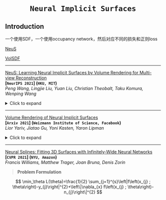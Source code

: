 # <p align=center>`Neural Implicit Surfaces`</p>



## Introduction

一个使用SDF，一个使用occupancy network，然后对应不同的损失和正则loss





[NeuS](#NeuS)

[VolSDF](#VolSDF)

---

<span id="NeuS"></span>
[NeuS: Learning Neural Implicit Surfaces by Volume Rendering for Multi-view Reconstruction](https://arxiv.org/pdf/2106.10689.pdf)  
**[`NeurIPS 2021`]  (`HKU, MIT`)**   
*Peng Wang, Lingjie Liu, Yuan Liu, Christian Theobalt, Taku Komura, Wenping Wang*

<details><summary>Click to expand</summary>

<div align=center><img width="700" src="https://raw.githubusercontent.com/yzy1996/Image-Hosting/master/20210916164746.png"/></div>

> **Summary**

A method to reconstruct surface with high fidelity from 2D images. NeuS uses the SDF for surface representation and uses a novel volume rendering scheme to learn. **Only focus on solid objects.**

they replace the local transparency function with an occupancy network

> **Details**

Solve the problems:

- simply applying a standard volume rendering method to the density associated with SDF would lead to discernible bias. :arrow_right: propose a novel volume rendering scheme to ensure unbiased surface reconstruction in the first-order approximation of SDF.



NeuS consists of two networks:

- $f: \mathbb{R}^3 \rightarrow \mathbb{R}$ spatial point :arrow_right: its signed distance
- $c: \mathbb{R}^3 \times \mathbb{S}^2 \rightarrow \mathbb{R}^3$ spatial point and view direction :arrow_right: color

$$
\mathcal{S} = \{\mathbf{x} \in \mathbb{R}^3 \mid f(\mathbf{x}) = 0 \}
$$

logistic density distribution $\phi_{s}(x)=s e^{-s x} /\left(1+e^{-s x}\right)^{2}$, which is the derivative of the Sigmoid function $\Phi_s(x) = (1 + e^{-sx})^{-1}$. Using S-density field $\phi_s(f(x))$ to render.

</details>

---

<span id="VolSDF"></span>
[Volume Rendering of Neural Implicit Surfaces](https://arxiv.org/pdf/2106.12052.pdf)  
**[`Arxiv 2021`] (`Weizmann Institute of Science, Facebook`)**  
*Lior Yariv, Jiatao Gu, Yoni Kasten, Yaron Lipman*

<details><summary>Click to expand</summary>

<div align=center><img width="700" src="https://raw.githubusercontent.com/yzy1996/Image-Hosting/master/20210916202925.png"/></div>

> **Summary**

They model the volume density ($\sigma$) as a function of the geometry rather than model the geometry as a function of the volume density.
$$
\sigma = f(geometry)  \Rightarrow  geometry = f(\sigma)
$$
The geometry is represented by a signed distance function (SDF).

They represent the desity as a funtion of the signed distance to the scene’s surface.

> **Details**

Their model is:
$$
\sigma(\boldsymbol{x})=\alpha \Psi_{\beta}\left(-d_{\Omega}(\boldsymbol{x})\right)
$$
where $\Omega \subset \mathbb{R}^{3}$  is the space occupied by object, and $\mathcal{M}=\partial \Omega$ is its boundary surface, and $\alpha, \beta$ are learnable para.
$$
\text{Indicator Function: } \mathbf{1}_{\Omega}(\boldsymbol{x})= \begin{cases}1 & \text { if } \boldsymbol{x} \in \Omega \\ 0 & \text { if } \boldsymbol{x} \notin \Omega\end{cases}
\\
\text{SDF: } d_{\Omega}(\boldsymbol{x})=(-1)^{1_{\Omega}(\boldsymbol{x})} \min _{\boldsymbol{y} \in \mathcal{M}}\|\boldsymbol{x}-\boldsymbol{y}\|_{2}
\\
\text{Cumulative Distribution Function (CDF): } \Psi_{\beta}(s)= \begin{cases}\frac{1}{2} \exp \left(\frac{s}{\beta}\right) & \text { if } s \leq 0 \\ 1-\frac{1}{2} \exp \left(-\frac{s}{\beta}\right) & \text { if } s>0\end{cases}
$$
They also do a disentanglement of geometry and appearance:





</details>

---



[Neural Splines: Fitting 3D Surfaces with Infinitely-Wide Neural Networks](https://arxiv.org/pdf/2006.13782.pdf)  
**[`CVPR 2021`] (`NYU, Amazon`)**  
*Francis Williams, Matthew Trager, Joan Bruna, Denis Zorin*



> **Problem Formulation**

$$
\min_\theta L(\theta)=\frac{1}{2} \sum_{j=1}^{s}\left|f\left(x_{j} ; \theta\right)-y_{j}\right|^{2}+\left\|\nabla_{x} f\left(x_{j} ; \theta\right)-n_{j}\right\|^{2}
$$

